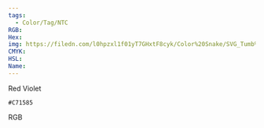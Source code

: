 ```yaml
---
tags:
  - Color/Tag/NTC
RGB:
Hex:
img: https://filedn.com/l0hpzxl1f01yT7GHxtF8cyk/Color%20Snake/SVG_Tumb%20Mass%20No%20Name/C71585.svg
CMYK:
HSL:
Name:
---
```

Red Violet
```palette
#C71585
```
RGB
